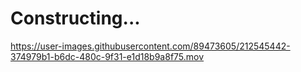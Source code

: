 <h1>Constructing...</h1>



https://user-images.githubusercontent.com/89473605/212545442-374979b1-b6dc-480c-9f31-e1d18b9a8f75.mov

